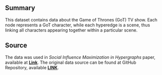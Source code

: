 ## Summary

This dataset contains data about the Game of Thrones (GoT) TV show. Each node represents a GoT character, while each hyperedge is a scene, thus linking all characters appearing together within a particular scene.

## Source

The data was used in *Social Influence Maximization in Hypergraphs* paper, available at [**Link**](https://www.mdpi.com/1099-4300/23/7/796).
The original data source can be found at GitHub Repository, available [**LINK**](https://github.com/jeffreylancaster/game-of-thrones).
